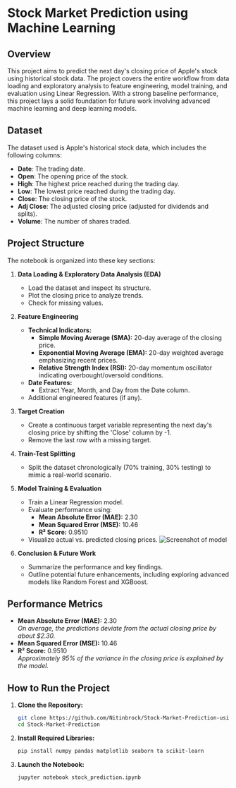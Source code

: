 # Stock Market Prediction using Machine Learning

## Overview
This project aims to predict the next day's closing price of Apple's stock using historical stock data. The project covers the entire workflow from data loading and exploratory analysis to feature engineering, model training, and evaluation using Linear Regression. With a strong baseline performance, this project lays a solid foundation for future work involving advanced machine learning and deep learning models.

## Dataset
The dataset used is Apple's historical stock data, which includes the following columns:
- **Date**: The trading date.
- **Open**: The opening price of the stock.
- **High**: The highest price reached during the trading day.
- **Low**: The lowest price reached during the trading day.
- **Close**: The closing price of the stock.
- **Adj Close**: The adjusted closing price (adjusted for dividends and splits).
- **Volume**: The number of shares traded.

## Project Structure
The notebook is organized into these key sections:

1. **Data Loading & Exploratory Data Analysis (EDA)**
   - Load the dataset and inspect its structure.
   - Plot the closing price to analyze trends.
   - Check for missing values.

2. **Feature Engineering**
   - **Technical Indicators:**
     - **Simple Moving Average (SMA):** 20-day average of the closing price.
     - **Exponential Moving Average (EMA):** 20-day weighted average emphasizing recent prices.
     - **Relative Strength Index (RSI):** 20-day momentum oscillator indicating overbought/oversold conditions.
   - **Date Features:**
     - Extract Year, Month, and Day from the Date column.
   - Additional engineered features (if any).

3. **Target Creation**
   - Create a continuous target variable representing the next day's closing price by shifting the 'Close' column by -1.
   - Remove the last row with a missing target.

4. **Train-Test Splitting**
   - Split the dataset chronologically (70% training, 30% testing) to mimic a real-world scenario.

5. **Model Training & Evaluation**
   - Train a Linear Regression model.
   - Evaluate performance using:
     - **Mean Absolute Error (MAE):** 2.30
     - **Mean Squared Error (MSE):** 10.46
     - **R² Score:** 0.9510
   - Visualize actual vs. predicted closing prices.
      ![Screenshot of model](C:\Users\Nitin\OneDrive\Desktop\ssb.png)
6. **Conclusion & Future Work**
   - Summarize the performance and key findings.
   - Outline potential future enhancements, including exploring advanced models like Random Forest and XGBoost.
     
## Performance Metrics
- **Mean Absolute Error (MAE):** 2.30  
  *On average, the predictions deviate from the actual closing price by about \$2.30.*
- **Mean Squared Error (MSE):** 10.46  
- **R² Score:** 0.9510  
  *Approximately 95% of the variance in the closing price is explained by the model.*

## How to Run the Project

1. **Clone the Repository:**
   ```bash
   git clone https://github.com/Nitinbrock/Stock-Market-Prediction-using-ML.git
   cd Stock-Market-Prediction
2. **Install Required Libraries:**
    ```bash
   pip install numpy pandas matplotlib seaborn ta scikit-learn
4. **Launch the Notebook:**
    ```bash
   jupyter notebook stock_prediction.ipynb
